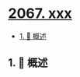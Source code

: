 # [2067. xxx](https://github.com/Tdahuyou/TNotes.leetcode/tree/main/notes/2067.%20xxx)

<!-- region:toc -->

- [1. 📝 概述](#1--概述)

<!-- endregion:toc -->

## 1. 📝 概述
